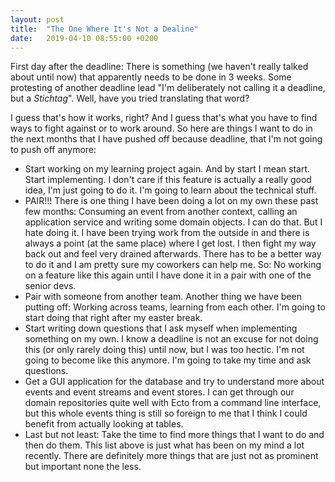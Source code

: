 ```yaml
---
layout: post
title:  "The One Where It's Not a Dealine"
date:   2019-04-10 08:55:00 +0200
---
```


First day after the deadline: There is something (we haven't really talked about until now) that apparently needs to be done in 3 weeks. Some protesting of another deadline lead "I'm deliberately not calling it a deadline, but a *Stichtag*". Well, have you tried translating that word?

I guess that's how it works, right? And I guess that's what you have to find ways to fight against or to work around. So here are things I want to do in the next months that I have pushed off because deadline, that I'm not going to push off anymore:
- Start working on my learning project again. And by start I mean start. Start implementing. I don't care if this feature is actually a really good idea, I'm just going to do it. I'm going to learn about the technical stuff.
- PAIR!!! There is one thing I have been doing a lot on my own these past few months: Consuming an event from another context, calling an application service and writing some domain objects. I can do that. But I hate doing it. I have been trying work from the outside in and there is always a point (at the same place) where I get lost. I then fight my way back out and feel very drained afterwards. There has to be a better way to do it and I am pretty sure my coworkers can help me. So: No working on a feature like this again until I have done it in a pair with one of the senior devs.
- Pair with someone from another team. Another thing we have been putting off: Working across teams, learning from each other. I'm going to start doing that right after my easter break.
- Start writing down questions that I ask myself when implementing something on my own. I know a deadline is not an excuse for not doing this (or only rarely doing this) until now, but I was too hectic. I'm not going to become like this anymore. I'm going to take my time and ask questions.
- Get a GUI application for the database and try to understand more about events and event streams and event stores. I can get through our domain repositories quite well with Ecto from a command line interface, but this whole events thing is still so foreign to me that I think I could benefit from actually looking at tables.
- Last but not least: Take the time to find more things that I want to do and then do them. This list above is just what has been on my mind a lot recently. There are definitely more things that are just not as prominent but important none the less.
